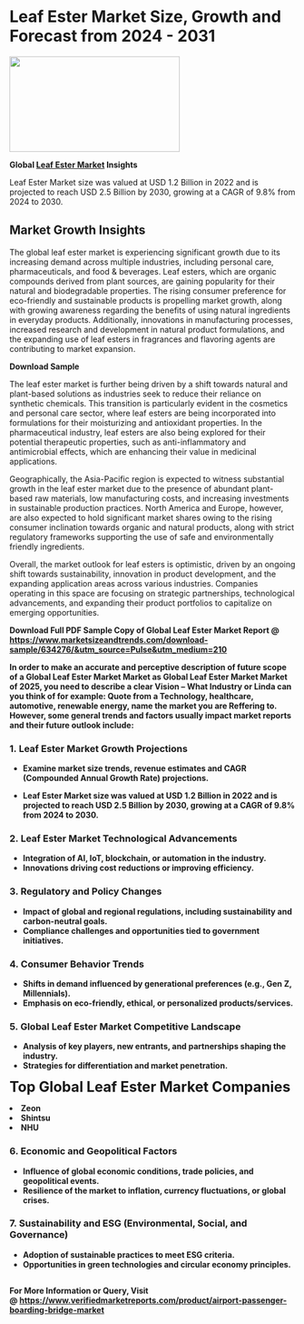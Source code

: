 <H1>Leaf Ester Market Size, Growth and Forecast from 2024 - 2031</H1><img class="aligncenter size-medium wp-image-584254" src="https://thirdeyenews.in/wp-content/uploads/2024/09/Global-Market-Research-300x168.jpeg" alt="" width="300" height="168" /><p><strong>Global&nbsp;<a href="https://www.marketsizeandtrends.com/download-sample/634276/&amp;utm_source=Pulse&amp;utm_medium=210">Leaf Ester Market</a> Insights</strong></p><p>Leaf Ester Market size was valued at USD 1.2 Billion in 2022 and is projected to reach USD 2.5 Billion by 2030, growing at a CAGR of 9.8% from 2024 to 2030.</p><p><h2>Market Growth Insights</h2> <p>The global leaf ester market is experiencing significant growth due to its increasing demand across multiple industries, including personal care, pharmaceuticals, and food & beverages. Leaf esters, which are organic compounds derived from plant sources, are gaining popularity for their natural and biodegradable properties. The rising consumer preference for eco-friendly and sustainable products is propelling market growth, along with growing awareness regarding the benefits of using natural ingredients in everyday products. Additionally, innovations in manufacturing processes, increased research and development in natural product formulations, and the expanding use of leaf esters in fragrances and flavoring agents are contributing to market expansion.</p> <p><strong>Download Sample</strong></p> <p>The leaf ester market is further being driven by a shift towards natural and plant-based solutions as industries seek to reduce their reliance on synthetic chemicals. This transition is particularly evident in the cosmetics and personal care sector, where leaf esters are being incorporated into formulations for their moisturizing and antioxidant properties. In the pharmaceutical industry, leaf esters are also being explored for their potential therapeutic properties, such as anti-inflammatory and antimicrobial effects, which are enhancing their value in medicinal applications.</p> <p>Geographically, the Asia-Pacific region is expected to witness substantial growth in the leaf ester market due to the presence of abundant plant-based raw materials, low manufacturing costs, and increasing investments in sustainable production practices. North America and Europe, however, are also expected to hold significant market shares owing to the rising consumer inclination towards organic and natural products, along with strict regulatory frameworks supporting the use of safe and environmentally friendly ingredients.</p> <p>Overall, the market outlook for leaf esters is optimistic, driven by an ongoing shift towards sustainability, innovation in product development, and the expanding application areas across various industries. Companies operating in this space are focusing on strategic partnerships, technological advancements, and expanding their product portfolios to capitalize on emerging opportunities.</p> <p><strong></p><p><span class=""><strong>Download Full PDF Sample Copy of Global Leaf Ester Market Report</strong> @ <a href="https://www.marketsizeandtrends.com/download-sample/634276/&amp;utm_source=Pulse&amp;utm_medium=210" target="_blank">https://www.marketsizeandtrends.com/download-sample/634276/&amp;utm_source=Pulse&amp;utm_medium=210</a></span></p><p>In order to make an accurate and perceptive description of future scope of a Global&nbsp;Leaf Ester Market Market as Global&nbsp;Leaf Ester Market Market of 2025, you need to describe a clear Vision &ndash; What Industry or Linda can you think of for example: Quote from a Technology, healthcare, automotive, renewable energy, name the market you are Reffering to. However, some general trends and factors usually impact market reports and their future outlook include:</p><h3>1.&nbsp;<strong>Leaf Ester Market Growth Projections</strong></h3><ul><li>Examine market size trends, revenue estimates and CAGR (Compounded Annual Growth Rate) projections.</li><li><p>Leaf Ester Market size was valued at USD 1.2 Billion in 2022 and is projected to reach USD 2.5 Billion by 2030, growing at a CAGR of 9.8% from 2024 to 2030.</p></li></ul><h3>2.&nbsp;<strong>Leaf Ester Market Technological Advancements</strong></h3><ul><li>Integration of AI, IoT, blockchain, or automation in the industry.</li><li>Innovations driving cost reductions or improving efficiency.</li></ul><h3>3.&nbsp;<strong>Regulatory and Policy Changes</strong></h3><ul><li>Impact of global and regional regulations, including sustainability and carbon-neutral goals.</li><li>Compliance challenges and opportunities tied to government initiatives.</li></ul><h3>4.&nbsp;<strong>Consumer Behavior Trends</strong></h3><ul><li>Shifts in demand influenced by generational preferences (e.g., Gen Z, Millennials).</li><li>Emphasis on eco-friendly, ethical, or personalized products/services.</li></ul><h3>5.&nbsp;<strong>Global Leaf Ester Market Competitive Landscape</strong></h3><ul><li>Analysis of key players, new entrants, and partnerships shaping the industry.</li><li>Strategies for differentiation and market penetration.</li></ul><p data-pm-slice="1 1 []"><span style="color: inherit; font-family: inherit; font-size: 25px;">Top Global Leaf Ester Market Companies</span></p><div class="" data-test-id=""><p><li>Zeon</li><li> Shintsu</li><li> NHU</li></p></div><h3>6.&nbsp;<strong>Economic and Geopolitical Factors</strong></h3><ul><li>Influence of global economic conditions, trade policies, and geopolitical events.</li><li>Resilience of the market to inflation, currency fluctuations, or global crises.</li></ul><h3>7.&nbsp;<strong>Sustainability and ESG (Environmental, Social, and Governance)</strong></h3><ul><li>Adoption of sustainable practices to meet ESG criteria.</li><li>Opportunities in green technologies and circular economy principles.</li></ul><h2><strong style="font-size: 14px;">For More Information or Query, Visit @&nbsp;</strong><a style="background-color: #ffffff; font-size: 14px;" href="https://www.marketsizeandtrends.com/report/leaf-ester-market/" target="_blank">https://www.verifiedmarketreports.com/product/airport-passenger-boarding-bridge-market</a></h2>
